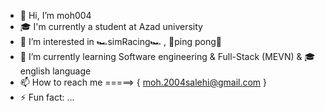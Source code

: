 - 👋 Hi, I’m moh004
- 🎓 I'm currently a student at Azad university
- 👀 I’m interested in 🏎️simRacing🏎️ , 🏓ping pong🏓
- 🌱 I’m currently learning Software engineering & Full-Stack (MEVN) & 🎓english language
- 📫 How to reach me =====> { moh.2004salehi@gmail.com }
- ⚡ Fun fact: ...



